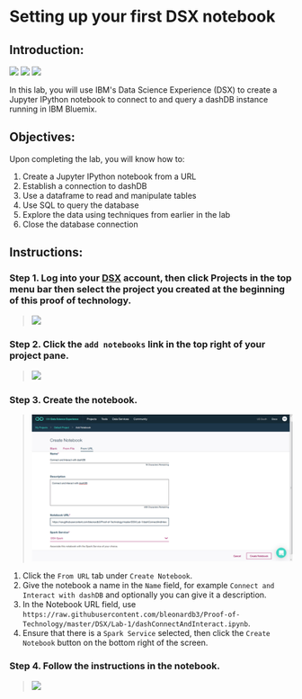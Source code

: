 # Setting up your first DSX notebook

## Introduction:

[<img src="https://raw.githubusercontent.com/bleonardb3/Proof-of-Technology/master/DSX/images/DSX.png" height="150"/>](http://datascience.ibm.com/) [<img src="https://raw.githubusercontent.com/bleonardb3/Proof-of-Technology/master/DSX/images/dashdb-logo.png" height="150"/>](https://www.ibm.com/analytics/us/en/technology/cloud-data-services/dashdb/) [<img src="https://raw.githubusercontent.com/bleonardb3/Proof-of-Technology/master/DSX/images/jupyter.png" height="150"/>](http://jupyter.org/index.html)

In this lab, you will use IBM's Data Science Experience (DSX) to create a Jupyter IPython notebook to connect to and query a dashDB instance running in IBM Bluemix.

## Objectives:

Upon completing the lab, you will know how to:

1. Create a Jupyter IPython notebook from a URL
1. Establish a connection to dashDB
1. Use a dataframe to read and manipulate tables
1. Use SQL to query the database
1. Explore the data using techniques from earlier in the lab
1. Close the database connection

## Instructions:

### Step 1.  Log into your [DSX](http://datascience.ibm.com/) account, then click Projects in the top menu bar then select the project you created at the beginning of this proof of technology.

> <img src="https://raw.githubusercontent.com/bleonardb3/Proof-of-Technology/master/DSX/Lab-1/images/DSX-open-project.png"/>

### Step 2.  Click the `add notebooks` link in the top right of your project pane.

> <img src="https://raw.githubusercontent.com/bleonardb3/Proof-of-Technology/master/DSX/Lab-1/images/DSX-add-notebook.png"/>

### Step 3.  Create the notebook.

> <img src="https://raw.githubusercontent.com/bleonardb3/Proof-of-Technology/master/DSX/Lab-1/images/create-notebook-from-url.png"/>

1. Click the `From URL` tab under `Create Notebook`.
1. Give the notebook a name in the `Name` field, for example `Connect and Interact with dashDB` and optionally you can give it a description.
1. In the Notebook URL field, use `https://raw.githubusercontent.com/bleonardb3/Proof-of-Technology/master/DSX/Lab-1/dashConnectAndInteract.ipynb`.
1. Ensure that there is a `Spark Service` selected, then click the `Create Notebook` button on the bottom right of the screen.

### Step 4.  Follow the instructions in the notebook.

> <img src="https://raw.githubusercontent.com/bleonardb3/Proof-of-Technology/master/DSX/Lab-1/images/DSX-edit-notebook-begin.png"/>

